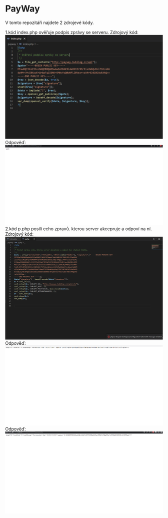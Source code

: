 # PayWay
V tomto repozitáři najdete 2 zdrojevé kódy.

1.kód index.php ověřuje podpis zprávy se serveru.
Zdrojový kód:
![](img/1.png)
Odpověď:
![](img/2.png)
2.kód p.php posílí echo zpravů. kterou server akcepruje a odpoví na ní.
Zdrojový kód:
![](img/3.png)
Odpověď:
![](img/4.png)
Odpověď:
![](img/5.png)

